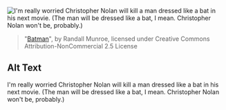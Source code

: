 ![I'm really worried Christopher Nolan will kill a man dressed like a bat in his next movie. (The man will be dressed like a bat, I mean. Christopher Nolan won't be, probably.)](https://imgs.xkcd.com/comics/batman.png)
> "[Batman](https://xkcd.com/1004/)", by Randall Munroe, licensed under Creative Commons Attribution-NonCommercial 2.5 License

## Alt Text
I'm really worried Christopher Nolan will kill a man dressed like a bat in his next movie. (The man will be dressed like a bat, I mean. Christopher Nolan won't be, probably.)
